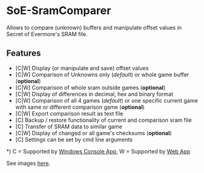 # SoE-SramComparer
Allows to compare (unknown) buffers and manipulate offset values in Secret of Evermore's SRAM file.

## Features
* [C|W] Display (or manipulate and save) offset values
* [C|W] Comparison of Unknowns only (*default*) or whole game buffer (**optional**)
* [C|W] Comparison of whole sram outside games (**optional**)
* [C|W] Display of differences in decimal, hex and binary format
* [C|W] Comparison of all 4 games (*default*) or one specific current game with same or different comparison game (**optional**)
* [C|W] Export comparison result as text file
* [C] Backup / restore functionality of current and comparison sram file
* [C] Transfer of SRAM data to similar game 
* [C|W] Display of changed or all game's checksums (**optional**)
* [C] Settings can be set by cmd line arguments

*) C = Supported by [Windows Console App](p?c=downloads), W = Supported by [Web App](compare)

See images [here](p?c=imagery).